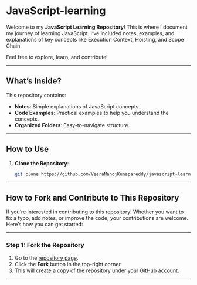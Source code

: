 # JavaScript-learning

Welcome to my **JavaScript Learning Repository**! This is where I document my journey of learning JavaScript. I’ve included notes, examples, and explanations of key concepts like Execution Context, Hoisting, and Scope Chain.

Feel free to explore, learn, and contribute!

---

## **What’s Inside?**
This repository contains:
- **Notes**: Simple explanations of JavaScript concepts.
- **Code Examples**: Practical examples to help you understand the concepts.
- **Organized Folders**: Easy-to-navigate structure.

---

## **How to Use**
1. **Clone the Repository**:
   ```bash
   git clone https://github.com/VeeraManojKunapareddy/javascript-learning.git
   
---

 ## **How to Fork and Contribute to This Repository**
If you’re interested in contributing to this repository! Whether you want to fix a typo, add notes, or improve the code, your contributions are welcome. Here’s how you can get started:

---

### **Step 1: Fork the Repository**
1. Go to the [repository page](https://github.com/VeeraManojKunapareddy/javascript-learning).
2. Click the **Fork** button in the top-right corner.
3. This will create a copy of the repository under your GitHub account.

---
